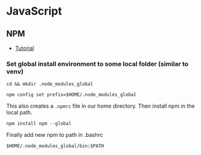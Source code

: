 # JavaScript
## NPM
- [Tutorial](https://www.sitepoint.com/beginners-guide-node-package-manager/)

### Set global install environment to some local folder (similar to venv)
`cd && mkdir .node_modules_global`

`npm config set prefix=$HOME/.node_modules_global`

This also creates a `.npmrc` file in our home directory. Then install npm in the local path.

`npm install npm --global`

Finally add new npm to path in .bashrc

`$HOME/.node_modules_global/bin:$PATH`

